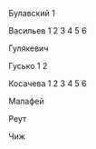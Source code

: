 ﻿Булавский 1

Васильев 1  2 3 4 5 6

Гулякевич

Гусько 1  2

Косачева 1 2 3 4 5 6

Малафей

Реут

Чиж
